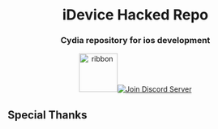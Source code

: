 <div align="center">
<p>
<h1>iDevice Hacked Repo</h1>
<h3>Cydia repository for ios development</h3>
</p>
  <p>
  <a href="https://favna.xyz/ribbon"><img src="https://discordapp.com/assets/f8389ca1a741a115313bede9ac02e2c0.svg" height="76" alt="ribbon"/></a><!--
  --><a href="https://discord.gg/MupFvDN"><img src="https://canary.discordapp.com/api/guilds/422182624342048769/widget.png?style=banner2" alt="Join Discord Server"/></a>
  </p>
</div>

## Special Thanks


